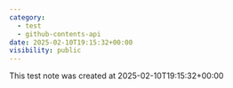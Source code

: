 ```yaml
---
category:
  - test
  - github-contents-api
date: 2025-02-10T19:15:32+00:00
visibility: public
---
```


This test note was created at 2025-02-10T19:15:32+00:00